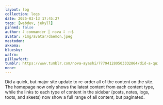 ```yaml
---
layout: log
collection: logs
date: 2025-03-13 17:45:27
tags: [webdev, jekyll]
pinned: false
author: ⸸ commander ░ nova ⸸ :~$
avatar: /img/avatar/daemon.jpeg
mastodon: 
akkoma: 
bluesky: 
wafrn: 
pillowfort: 
tumblr: https://www.tumblr.com/nova-ayashi/777941280503332864/did-a-quick-but-major-site-update-to-re-order-all
none: 
---
```

Did a quick, but major site update to re-order all of the content on the site. The homepage now only shows the latest content from each content type, while the links to each type of content in the sidebar (posts, notes, logs, toots, and skeets) now show a full range of all content, but paginated.

